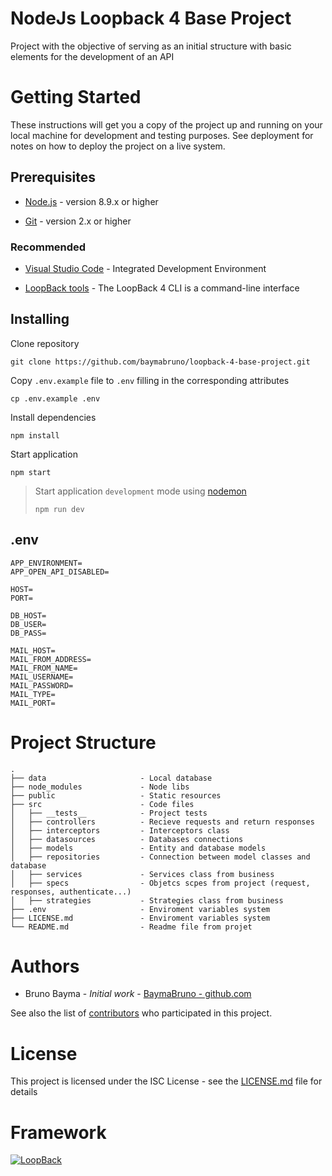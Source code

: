 # NodeJs Loopback 4 Base Project

Project with the objective of serving as an initial structure with basic elements for the development of an API

# Getting Started

These instructions will get you a copy of the project up and running on your local machine for development and testing purposes. See deployment for notes on how to deploy the project on a live system.

## Prerequisites

- [Node.js](https://nodejs.org/en/download/package-manager/) - version 8.9.x or higher

- [Git](https://git-scm.com/downloads) - version 2.x or higher

### Recommended

- [Visual Studio Code](https://code.visualstudio.com/Download) - Integrated Development Environment

- [LoopBack tools](https://loopback.io/doc/en/lb3/Installation.html) - The LoopBack 4 CLI is a command-line interface

## Installing

Clone repository

```
git clone https://github.com/baymabruno/loopback-4-base-project.git
```

Copy `.env.example` file to `.env` filling in the corresponding attributes

```
cp .env.example .env
```

Install dependencies

```
npm install
```

Start application

```
npm start
```

> Start application `development` mode using [nodemon](https://www.npmjs.com/package/nodemon)
>
> ```
> npm run dev
> ```

## .env

```
APP_ENVIRONMENT=
APP_OPEN_API_DISABLED=

HOST=
PORT=

DB_HOST=
DB_USER=
DB_PASS=

MAIL_HOST=
MAIL_FROM_ADDRESS=
MAIL_FROM_NAME=
MAIL_USERNAME=
MAIL_PASSWORD=
MAIL_TYPE=
MAIL_PORT=
```

# Project Structure

    .
    ├── data                     - Local database
    ├── node_modules             - Node libs
    ├── public                   - Static resources
    ├── src                      - Code files
    │   ├── __tests__            - Project tests
    │   ├── controllers          - Recieve requests and return responses
    │   ├── interceptors         - Interceptors class
    │   ├── datasources          - Databases connections
    │   ├── models               - Entity and database models
    │   ├── repositories         - Connection between model classes and database
    │   ├── services             - Services class from business
    │   ├── specs                - Objetcs scpes from project (request, responses, authenticate...)
    │   ├── strategies           - Strategies class from business
    ├── .env                     - Enviroment variables system
    ├── LICENSE.md               - Enviroment variables system
    └── README.md                - Readme file from projet

# Authors

- Bruno Bayma - _Initial work_ - [BaymaBruno - github.com](https://github.com/baymabruno)

See also the list of [contributors](https://github.com/baymabruno/loopback-4-base-project/graphs/contributors) who participated in this project.

# License

This project is licensed under the ISC License - see the [LICENSE.md](LICENSE.md) file for details

# Framework

[![LoopBack](<https://github.com/strongloop/loopback-next/raw/master/docs/site/imgs/branding/Powered-by-LoopBack-Badge-(blue)-@2x.png>)](http://loopback.io/)
